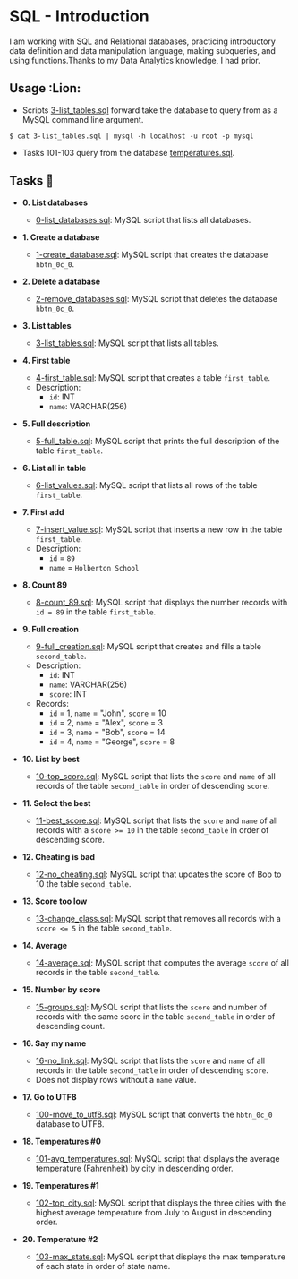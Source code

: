 # SQL - Introduction

I am working with SQL and Relational
databases, practicing introductory data definition and data
manipulation language, making subqueries, and using functions.Thanks to my Data Analytics knowledge, I had prior.

## Usage :Lion:

* Scripts [3-list_tables.sql](./3-list_tables.sql) forward take the database to query
from as a MySQL command line argument.

```
$ cat 3-list_tables.sql | mysql -h localhost -u root -p mysql
```

* Tasks 101-103 query from the database [temperatures.sql](./temperatures.sql).

## Tasks :page_with_curl:

* **0. List databases**
  * [0-list_databases.sql](./0-list_databases.sql): MySQL script that lists all databases.

* **1. Create a database**
  * [1-create_database.sql](./1-create_database.sql): MySQL script that creates the database
  `hbtn_0c_0`.

* **2. Delete a database**
  * [2-remove_databases.sql](./2-remove_databases.sql): MySQL script that deletes the database
  `hbtn_0c_0`.

* **3. List tables**
  * [3-list_tables.sql](./3-list_tables.sql): MySQL script that lists all tables.

* **4. First table**
  * [4-first_table.sql](./4-first_table.sql): MySQL script that creates a table `first_table`.
  * Description:
    * `id`: INT
    * `name`: VARCHAR(256)

* **5. Full description**
  * [5-full_table.sql](./5-full_table.sql): MySQL script that prints the full description of the
  table `first_table`.

* **6. List all in table**
  * [6-list_values.sql](./6-list_values.sql): MySQL script that lists all rows of the table
  `first_table`.

* **7. First add**
  * [7-insert_value.sql](./7-insert_value.sql): MySQL script that inserts a new row in the table
  `first_table`.
  * Description:
    * `id` = `89`
    * `name` = `Holberton School`

* **8. Count 89**
  * [8-count_89.sql](./8-count_89.sql): MySQL script that displays the number records with `id =
  89` in the table `first_table`.

* **9. Full creation**
  * [9-full_creation.sql](./9-full_creation.sql): MySQL script that creates and fills a table
  `second_table`.
  * Description:
    * `id`: INT
    * `name`: VARCHAR(256)
    * `score`: INT
  * Records:
    * `id` = 1, `name` = "John", `score` = 10
    * `id` = 2, `name` = "Alex", `score` = 3
    * `id` = 3, `name` = "Bob", `score` = 14
    * `id` = 4, `name` = "George", `score` = 8

* **10. List by best**
  * [10-top_score.sql](./10-top_score.sql): MySQL script that lists the `score` and `name` of all
  records of the table `second_table` in order of descending `score`.

* **11. Select the best**
  * [11-best_score.sql](./11-best_score.sql): MySQL script that lists the `score` and `name` of all
  records with a `score >= 10` in the table `second_table` in order of descending score.

* **12. Cheating is bad**
  * [12-no_cheating.sql](./12-no_cheating.sql): MySQL script that updates the score of Bob to 10
  the table `second_table`.

* **13. Score too low**
  * [13-change_class.sql](./13-change_class.sql): MySQL script that removes all records with a
  `score <= 5` in the table `second_table`.

* **14. Average**
  * [14-average.sql](./14-average.sql): MySQL script that computes the average `score` of all
  records in the table `second_table`.

* **15. Number by score**
  * [15-groups.sql](./15-groups.sql): MySQL script that lists the `score` and number of records
  with the same score in the table `second_table` in order of descending count.

* **16. Say my name**
  * [16-no_link.sql](./16-no_link.sql): MySQL script that lists the `score` and `name` of all
  records in the table `second_table` in order of descending `score`.
  * Does not display rows without a `name` value.

* **17. Go to UTF8**
  * [100-move_to_utf8.sql](./100-move_to_utf8.sql): MySQL script that converts the `hbtn_0c_0`
  database to UTF8.

* **18. Temperatures #0**
  * [101-avg_temperatures.sql](./101-avg_temperatures.sql): MySQL script that displays the average
  temperature (Fahrenheit) by city in descending order.

* **19. Temperatures #1**
  * [102-top_city.sql](./102-top_city.sql): MySQL script that displays the three cities with the
  highest average temperature from July to August in descending order.

* **20. Temperature #2**
  * [103-max_state.sql](./103-max_state.sql): MySQL script that displays the max temperature of each
  state in order of state name.
